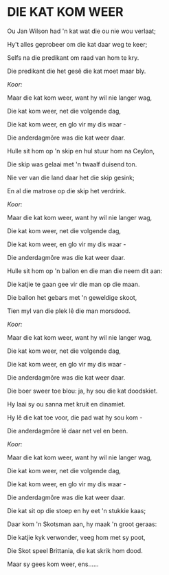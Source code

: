 # DIE KAT KOM WEER

Ou Jan Wilson had 'n kat wat die ou nie wou verlaat;

Hy't alles geprobeer om die kat daar weg te keer;

Selfs na die predikant om raad van hom te kry.

Die predikant die het gesê die kat moet maar bly.


_Koor:_

Maar die kat kom weer, want hy wil nie langer wag,

Die kat kom weer, net die volgende dag,

Die kat kom weer, en glo vir my dis waar -

Die anderdagmôre was die kat weer daar.


Hulle sit hom op 'n skip en hul stuur hom na Ceylon,

Die skip was gelaai met 'n twaalf duisend ton.

Nie ver van die land daar het die skip gesink;

En al die matrose op die skip het verdrink.


_Koor:_

Maar die kat kom weer, want hy wil nie langer wag,

Die kat kom weer, net die volgende dag,

Die kat kom weer, en glo vir my dis waar -

Die anderdagmôre was die kat weer daar.


Hulle sit hom op 'n ballon en die man die neem dit aan:

Die katjie te gaan gee vir die man op die maan.

Die ballon het gebars met 'n geweldige skoot,

Tien myl van die plek lê die man morsdood.


_Koor:_

Maar die kat kom weer, want hy wil nie langer wag,

Die kat kom weer, net die volgende dag,

Die kat kom weer, en glo vir my dis waar -

Die anderdagmôre was die kat weer daar.


Die boer sweer toe blou: ja, hy sou die kat doodskiet.

Hy laai sy ou sanna met kruit en dinamiet.

Hy lê die kat toe voor, die pad wat hy sou kom -

Die anderdagmôre lê daar net vel en been.


_Koor:_

Maar die kat kom weer, want hy wil nie langer wag,

Die kat kom weer, net die volgende dag,

Die kat kom weer, en glo vir my dis waar -

Die anderdagmôre was die kat weer daar.


Die kat sit op die stoep en hy eet 'n stukkie kaas;

Daar kom 'n Skotsman aan, hy maak 'n groot geraas:

Die katjie kyk verwonder, veeg hom met sy poot,

Die Skot speel Brittania, die kat skrik hom dood.


Maar sy gees kom weer, ens......

